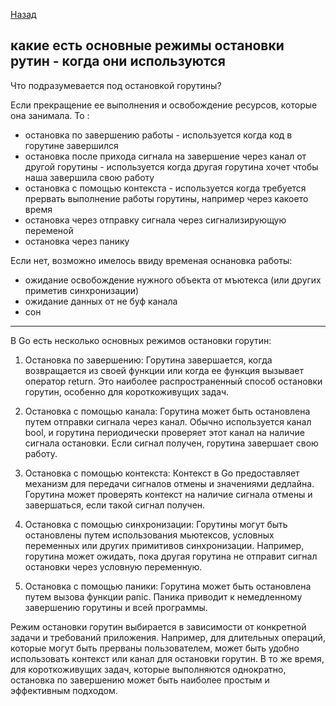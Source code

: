 [Назад](/L1/L1_.md)

## какие есть основные режимы остановки рутин - когда они используются

Что подразумевается под остановкой горутины?

Если прекращение ее выполнения и освобождение ресурсов, которые она занимала.
То :
- остановка по завершению работы - используется когда код в горутине завершился
- остановка после прихода сигнала на завершение через канал от другой горутины - используется когда другая горутина хочет чтобы наша завершила свою работу
- остановка с помощью контекста - используется когда требуется прервать выполнение работы горутины, например через какоето время
- остановка через отправку сигнала через сигнализирующую переменой
- остановка через панику


Если нет, возможно имелось ввиду временая оснановка работы:
- ожидание освобождение нужного объекта от мъютекса (или других приметив синхронизации)
- ожидание данных от не буф канала
- сон


--------------------------------------------
В Go есть несколько основных режимов остановки горутин:

1. Остановка по завершению: Горутина завершается, когда возвращается из своей функции или когда ее функция вызывает оператор return. Это наиболее распространенный способ остановки горутин, особенно для короткоживущих задач.

2. Остановка с помощью канала: Горутина может быть остановлена путем отправки сигнала через канал. Обычно используется канал bool, и горутина периодически проверяет этот канал на наличие сигнала остановки. Если сигнал получен, горутина завершает свою работу.

3. Остановка с помощью контекста: Контекст в Go предоставляет механизм для передачи сигналов отмены и значениями дедлайна. Горутина может проверять контекст на наличие сигнала отмены и завершаться, если такой сигнал получен.

4. Остановка с помощью синхронизации: Горутины могут быть остановлены путем использования мьютексов, условных переменных или других примитивов синхронизации. Например, горутина может ожидать, пока другая горутина не отправит сигнал остановки через условную переменную.

5. Остановка с помощью паники: Горутина может быть остановлена путем вызова функции panic. Паника приводит к немедленному завершению горутины и всей программы.

Режим остановки горутин выбирается в зависимости от конкретной задачи и требований приложения. Например, для длительных операций, которые могут быть прерваны пользователем, может быть удобно использовать контекст или канал для остановки горутин. В то же время, для короткоживущих задач, которые выполняются однократно, остановка по завершению может быть наиболее простым и эффективным подходом.